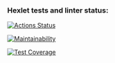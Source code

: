 ### Hexlet tests and linter status:
[![Actions Status](https://github.com/Makeev095/python-project-83/workflows/hexlet-check/badge.svg)](https://github.com/Makeev095/python-project-83/actions)

[![Maintainability](https://api.codeclimate.com/v1/badges/c275e15046e7cb6fd0a5/maintainability)](https://codeclimate.com/github/Makeev095/python-project-83/maintainability)

[![Test Coverage](https://api.codeclimate.com/v1/badges/c275e15046e7cb6fd0a5/test_coverage)](https://codeclimate.com/github/Makeev095/python-project-83/test_coverage)